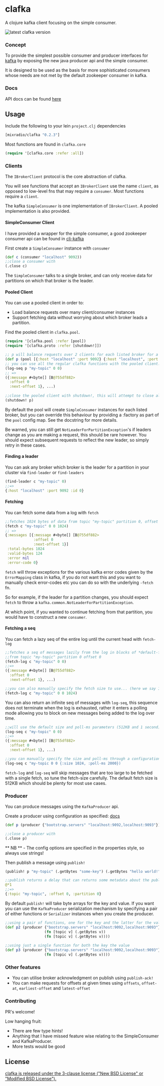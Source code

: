 # clafka

A clojure kafka client focusing on the simple consumer.

![latest clafka version](https://clojars.org/mixradio/clafka/latest-version.svg)

### Concept

To provide the simplest possible consumer and producer interfaces for [kafka](http://kafka.apache.org/documentation.html) by exposing the new java producer api and the simple consumer.

It is designed to be used as the basis for more sophisticated consumers whose needs are not met 
by the default zookeeper consumer in kafka.

### Docs

API docs can be found [here](http://danstone.github.io/clafka)
    
## Usage

Include the following to your lein `project.clj` dependencies

```clojure 
[mixradio/clafka "0.2.3"]
```

Most functions are found in `clafka.core`

```clojure
(require '[clafka.core :refer :all])
```
### Clients

The `IBrokerClient` protocol is the core abstraction of clafka.

You will see functions that accept an `IBrokerClient` use the name `client`, as opposed to low-level fns
that may require a `consumer`. Most functions require a `client`.

The kafka `SimpleConsumer` is one implementation of `IBrokerClient`. A pooled implementation is also provided.

#### SimpleConsumer Client
I have provided a wrapper for the simple consumer, a good zookeeper consumer api can be found in [clj-kafka](http://github.com/pingles/clj-kafka)

First create a `SimpleConsumer` instance with `consumer`

```clojure
(def c (consumer "localhost" 9092))
;;close a consumer with
(.close c)
```

The `SimpleConsumer` talks to a single broker, and can only receive data for partitions on which that
broker is the leader.


#### Pooled Client

You can use a pooled client in order to:
- Load balance requests over many client/consumer instances
- Support fetching data without worrying about which broker leads a partition.

Find the pooled client in `clafka.pool`.

```clojure
(require '[clafka.pool :refer [pool])
(require '[clafka.proto :refer [shutdown!]])

;; p will balance requests over 2 clients for each listed broker for a total of 4 clients.
(def p (pool [{:host "localhost" :port 9092} {:host "localhost", :port "9093"}] 2))
;; you can use all the regular clafka functions with the pooled client.
(log-seq p "my-topic" 0 0)
;; =>
({:message #<byte[] [B@755df882>
  :offset 0 
  :next-offset 1}, ...)
  
;;close the pooled client with shutdown!, this will attempt to close all underlying clients.
(shutdown! p)
```

By default the pool will create `SimpleConsumer` instances for each listed broker, but you can override
this behaviour by providing a :factory as part of the `pool` config map. See the docstring for more details.

Be warned, you can still get `NotLeaderForPartitionException`'s if leaders change as you are making a request, this 
should be rare however. You should expect subsequent requests to reflect the new leader, so simply retry in these cases.

#### Finding a leader

You can ask any broker which broker is the leader for a partition in your cluster via
`find-leader` or `find-leaders`

```clojure 
(find-leader c "my-topic" 0)
;;=>
{:host "localhost" :port 9092 :id 0}
```

#### Fetching
You can fetch some data from a log with `fetch`

```clojure
;;fetches 1024 bytes of data from topic "my-topic" partition 0, offset 0.
(fetch c "my-topic" 0 0 1024)
;; =>
{:messages [{:message #<byte[] [B@755df882>
             :offset 0 
             :next-offset 1}]
 :total-bytes 1024 
 :valid-bytes 124
 :error nil 
 :error-code 0}
```
`fetch` will throw exceptions for the various 
kafka error codes given by the `ErrorMapping` class in kafka, if you do not want this and you want to manually check error-codes etc you can do so with the underlying `-fetch` fn.

So for example, if the leader for a partition changes, you should expect `fetch` to throw a 
`kafka.common.NotLeaderForPartitionException`.

At which point, if you wanted to continue fetching from that partition, you would have to construct a 
new `consumer`.

#### Fetching a seq

You can fetch a lazy seq of the entire log until the current head with `fetch-log`
```clojure
;;fetches a seq of messages lazily from the log in blocks of *default-fetch-size*
;;from topic "my-topic" partition 0 offset 0
(fetch-log c "my-topic" 0 0) 
;;=>
({:message #<byte[] [B@755df882>
  :offset 0 
  :next-offset 1}, ...)

;;you can also manually specify the fetch size to use... (here we say 1024 bytes)
(fetch-log c "my-topic" 0 0 1024)
```

You can also return an infinite seq of messages with `log-seq`, this sequence does not 
terminate when the log is exhausted, rather it enters a polling mode allowing you to block on new messages being added to the log over time.

```clojure
;;will use the default size and poll-ms parameters (512KB and 1 second)
(log-seq c "my-topic" 0 0)
;;=>
({:message #<byte[] [B@755df882>
  :offset 0 
  :next-offset 1}, ...)

;;you can manually specify the size and poll-ms through a configuration map
(log-seq c "my-topic 0 0 {:size 1024, :poll-ms 2000})
``` 
 
`fetch-log` and `log-seq` will skip messages that are too large to be fetched with a single fetch,
so tune the fetch-size carefully. The default fetch size is 512KB which should be plenty 
for most use cases.

### Producer 

You can produce messages using the `KafkaProducer` api.

Create a producer using configuration as specified: [docs](http://kafka.apache.org/documentation.html#newproducerconfigs)
```clojure
(def p (producer {"bootstrap.servers" "localhost:9092,localhost:9093"}))

;;close a producer with 
(.close p)
```
** NB ** - The config options are specified in the properties style, so always use strings!

Then publish a message using  `publish!`

```clojure
(publish! p "my-topic" (.getBytes "some-key") (.getBytes "hello world!"))

;;publish returns a delay that can returns some metadata about the publish 
@*1 
;;=> 
{:topic "my-topic", :offset 0, :partition 0}

```

By default `publish!` will take byte arrays for the key and value. If you want you can use the `KafkaProducer` serialization mechanism by specifying a pair of either functions or `Serializer` instances when you create the producer.

```clojure
;;using a pair of functions, one for the key and the latter for the value
(def p2 (producer {"bootstrap.servers" "localhost:9092,localhost:9093"} 
                  (fn [topic v] (.getBytes v))
                  (fn [topic v] (.getBytes v))))
                  
;;using just a single function for both the key the value
(def p3 (producer {"bootstrap.servers" "localhost:9092,localhost:9093"}
                  (fn [topic v] (.getBytes v))))
```

### Other features

- You can utilise broker acknowledgment on publish using `publish-ack!`
- You can make requests for offsets at given times using `offsets`, `offset-at`, `earliest-offset` and `latest-offset`

### Contributing

PR's welcome!

Low hanging fruit:
- There are few type hints!
- Anything that I have missed feature wise relating to the SimpleConsumer and KafkaProducer.
- More tests would be good

## License

[clafka is released under the 3-clause license ("New BSD License" or "Modified BSD License").](http://github.com/danstone/clafka/blob/master/LICENSE)

